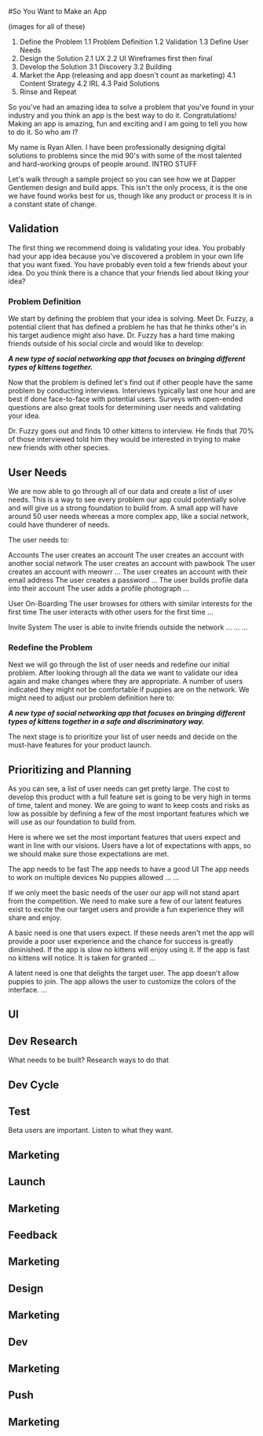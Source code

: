 #So You Want to Make an App

(images for all of these)

1. Define the Problem
  1.1 Problem Definition
  1.2 Validation
  1.3 Define User Needs
2. Design the Solution
  2.1 UX
  2.2 UI
  Wireframes first then final
3. Develop the Solution
  3.1 Discovery
  3.2 Building
4. Market the App (releasing and app doesn't count as marketing)
  4.1 Content Strategy
  4.2 IRL
  4.3 Paid Solutions
5. Rinse and Repeat


So you've had an amazing idea to solve a problem that you've found in your industry and you think an app is the best way to do it. Congratulations! Making an app is amazing, fun and exciting and I am going to tell you how to do it. So who am I?

My name is Ryan Allen. I have been professionally designing digital solutions to problems since the mid 90's with some of the most talented and hard-working groups of people around.  INTRO STUFF

Let's walk through a sample project so you can see how we at Dapper Gentlemen design and build apps. This isn't the only process, it is the one we have found works best for us, though like any product or process it is in a constant state of change.

## Validation
The first thing we recommend doing is validating your idea. You probably had your app idea because you've discovered a problem in your own life that you want fixed. You have probably even told a few friends about your idea. Do you think there is a chance that your friends lied about liking your idea?

### Problem Definition
We start by defining the problem that your idea is solving. Meet Dr. Fuzzy, a potential client that has defined a problem he has that he thinks other's in his target audience might also have. Dr. Fuzzy has a hard time making friends outside of his social circle and would like to develop:

***A new type of social networking app that focuses on bringing different types of kittens together.***

Now that the problem is defined let's find out if other people have the same problem by conducting interviews. Interviews typically last one hour and are best if done face-to-face with potential users. Surveys with open-ended questions are also great tools for determining user needs and validating your idea. 

Dr. Fuzzy goes out and finds 10 other kittens to interview. He finds that 70% of those interviewed told him they would be interested in trying to make new friends with other species.


## User Needs
We are now able to go through all of our data and create a list of user needs. This is a way to see every problem our app could potentially solve and will give us a strong foundation to build from. A small app will have around 50 user needs whereas a more complex app, like a social network, could have thunderer of needs. 

The user needs to:

Accounts
	The user creates an account
		The user creates an account with another social network
			The user creates an account with pawbook
      The user creates an account with meowrr
			...
		The user creates an account with their email address
			The user creates a password
      ...
	The user builds profile data into their account
		The user adds a profile photograph
		...

User On-Boarding
	The user browses for others with similar interests for the first time
	The user interacts with other users for the first time
	...

Invite System
	The user is able to invite friends outside the network
	...
...
...



### Redefine the Problem
Next we will go through the list of user needs and redefine our initial problem. After looking through all the data we want to validate our idea again and make changes where they are appropriate. A number of users indicated they might not be comfortable if puppies are on the network. We might need to adjust our problem definition here to:

***A new type of social networking app that focuses on bringing different types of kittens together in a safe and discriminatory way.***


The next stage is to prioritize your list of user needs and decide on the must-have features for your product launch.

## Prioritizing and Planning
As you can see, a list of user needs can get pretty large. The cost to develop this product with a full feature set is going to be very high in terms of time, talent and money. We are going to want to keep costs and risks as low as possible by defining a few of the most important features which we will use as our foundation to build from.

Here is where we set the most important features that users expect and want in line with our visions. Users have a lot of expectations with apps, so we should make sure those expectations are met.

The app needs to be fast
The app needs to have a good UI
The app needs to work on multiple devices
No puppies allowed
...
...

If we only meet the basic needs of the user our app will not stand apart from the competition. We need to make sure a few of our latent features exist to excite the our target users and provide a fun experience they will share and enjoy. 

A basic need is one that users expect. If these needs aren't met the app will provide a poor user experience and the chance for success is greatly diminished.
  If the app is slow no kittens will enjoy using it. 
  If the app is fast no kittens will notice. It is taken for granted
  ...

A latent need is one that delights the target user.
  The app doesn't allow puppies to join.
  The app allows the user to customize the colors of the interface.
  ...

## UI

## Dev Research

What needs to be built?
Research ways to do that

## Dev Cycle

## Test

Beta users are important. Listen to what they want.

## Marketing

## Launch

## Marketing

## Feedback

## Marketing

## Design

## Marketing

## Dev

## Marketing

## Push

## Marketing


